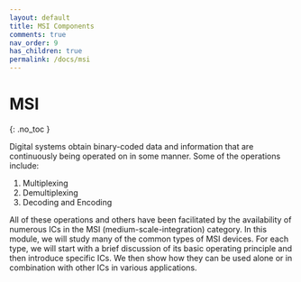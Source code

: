```yaml
---
layout: default
title: MSI Components
comments: true
nav_order: 9
has_children: true
permalink: /docs/msi
---
```

# MSI
{: .no_toc }


Digital systems obtain binary-coded data and information that are continuously being operated on in some manner. 
Some of the operations include:

1. Multiplexing
2. Demultiplexing
3. Decoding and Encoding

All of these operations and others have been facilitated by the availability of numerous ICs in the MSI
(medium-scale-integration) category.
In this module, we will study many of the common types of MSI devices. 
For each type, we will start with a brief discussion of its basic operating principle and then introduce specific ICs. 
We then show how they can be used alone or in combination with other ICs in various applications.

